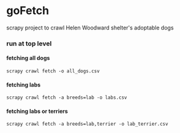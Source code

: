 # goFetch
scrapy project to crawl Helen Woodward shelter's adoptable dogs

### run at top level

#### fetching all dogs
`scrapy crawl fetch -o all_dogs.csv`

#### fetching labs
`scrapy crawl fetch -a breeds=lab -o labs.csv`

#### fetching labs or terriers
`scrapy crawl fetch -a breeds=lab,terrier -o lab_terrier.csv`

